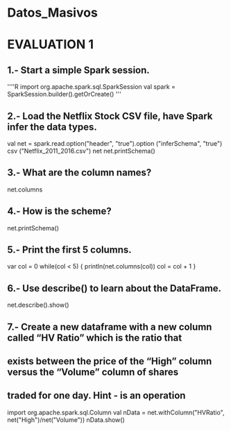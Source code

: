 # Datos_Masivos
# EVALUATION 1

## 1.- Start a simple Spark session.

''''R
import org.apache.spark.sql.SparkSession
val spark = SparkSession.builder().getOrCreate()
'''

## 2.- Load the Netflix Stock CSV file, have Spark infer the data types.

val net = spark.read.option("header", "true").option ("inferSchema", "true") csv ("Netflix_2011_2016.csv")
net
net.printSchema()

## 3.- What are the column names?

net.columns

## 4.- How is the scheme?

net.printSchema()

## 5.- Print the first 5 columns.

var col = 0
while(col < 5)
{
    println(net.columns(col))
    col = col + 1
}

## 6.- Use describe() to learn about the DataFrame.

net.describe().show()

## 7.- Create a new dataframe with a new column called “HV Ratio” which is the ratio that
## exists between the price of the “High” column versus the “Volume” column of shares
## traded for one day. Hint - is an operation

import org.apache.spark.sql.Column
val nData = net.withColumn("HVRatio", net("High")/net("Volume"))
nData.show() 